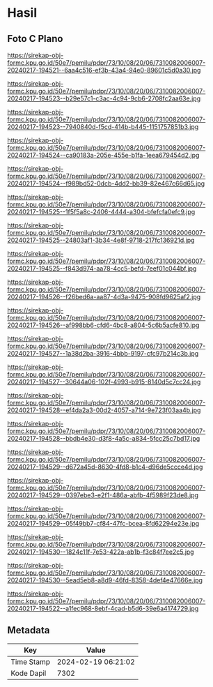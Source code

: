 # Hasil

## Foto C Plano

https://sirekap-obj-formc.kpu.go.id/50e7/pemilu/pdpr/73/10/08/20/06/7310082006007-20240217-194521--6aa4c516-ef3b-43a4-94e0-89601c5d0a30.jpg

https://sirekap-obj-formc.kpu.go.id/50e7/pemilu/pdpr/73/10/08/20/06/7310082006007-20240217-194523--b29e57c1-c3ac-4c94-9cb6-2708fc2aa63e.jpg

https://sirekap-obj-formc.kpu.go.id/50e7/pemilu/pdpr/73/10/08/20/06/7310082006007-20240217-194523--7940840d-f5cd-414b-b445-1151757851b3.jpg

https://sirekap-obj-formc.kpu.go.id/50e7/pemilu/pdpr/73/10/08/20/06/7310082006007-20240217-194524--ca90183a-205e-455e-b1fa-1eea679454d2.jpg

https://sirekap-obj-formc.kpu.go.id/50e7/pemilu/pdpr/73/10/08/20/06/7310082006007-20240217-194524--f989bd52-0dcb-4dd2-bb39-82e467c66d65.jpg

https://sirekap-obj-formc.kpu.go.id/50e7/pemilu/pdpr/73/10/08/20/06/7310082006007-20240217-194525--1f5f5a8c-2406-4444-a304-bfefcfa0efc9.jpg

https://sirekap-obj-formc.kpu.go.id/50e7/pemilu/pdpr/73/10/08/20/06/7310082006007-20240217-194525--24803af1-3b34-4e8f-9718-217fc136921d.jpg

https://sirekap-obj-formc.kpu.go.id/50e7/pemilu/pdpr/73/10/08/20/06/7310082006007-20240217-194525--f843d974-aa78-4cc5-befd-7eef01c044bf.jpg

https://sirekap-obj-formc.kpu.go.id/50e7/pemilu/pdpr/73/10/08/20/06/7310082006007-20240217-194526--f26bed6a-aa87-4d3a-9475-908fd9625af2.jpg

https://sirekap-obj-formc.kpu.go.id/50e7/pemilu/pdpr/73/10/08/20/06/7310082006007-20240217-194526--af998bb6-cfd6-4bc8-a804-5c6b5acfe810.jpg

https://sirekap-obj-formc.kpu.go.id/50e7/pemilu/pdpr/73/10/08/20/06/7310082006007-20240217-194527--1a38d2ba-3916-4bbb-9197-cfc97b214c3b.jpg

https://sirekap-obj-formc.kpu.go.id/50e7/pemilu/pdpr/73/10/08/20/06/7310082006007-20240217-194527--30644a06-102f-4993-b915-8140d5c7cc24.jpg

https://sirekap-obj-formc.kpu.go.id/50e7/pemilu/pdpr/73/10/08/20/06/7310082006007-20240217-194528--ef4da2a3-00d2-4057-a714-9e723f03aa4b.jpg

https://sirekap-obj-formc.kpu.go.id/50e7/pemilu/pdpr/73/10/08/20/06/7310082006007-20240217-194528--bbdb4e30-d3f8-4a5c-a834-5fcc25c7bd17.jpg

https://sirekap-obj-formc.kpu.go.id/50e7/pemilu/pdpr/73/10/08/20/06/7310082006007-20240217-194529--d672a45d-8630-4fd8-b1c4-d96de5ccce4d.jpg

https://sirekap-obj-formc.kpu.go.id/50e7/pemilu/pdpr/73/10/08/20/06/7310082006007-20240217-194529--0397ebe3-e2f1-486a-abfb-4f5989f23de8.jpg

https://sirekap-obj-formc.kpu.go.id/50e7/pemilu/pdpr/73/10/08/20/06/7310082006007-20240217-194529--05f49bb7-cf84-47fc-bcea-8fd62294e23e.jpg

https://sirekap-obj-formc.kpu.go.id/50e7/pemilu/pdpr/73/10/08/20/06/7310082006007-20240217-194530--1824c11f-7e53-422a-ab1b-f3c84f7ee2c5.jpg

https://sirekap-obj-formc.kpu.go.id/50e7/pemilu/pdpr/73/10/08/20/06/7310082006007-20240217-194530--5ead5eb8-a8d9-46fd-8358-4def4e47666e.jpg

https://sirekap-obj-formc.kpu.go.id/50e7/pemilu/pdpr/73/10/08/20/06/7310082006007-20240217-194522--a1fec968-8ebf-4cad-b5d6-39e6a4174729.jpg


## Metadata

| Key        | Value               |
| ---------- | ------------------- |
| Time Stamp | 2024-02-19 06:21:02 |
| Kode Dapil | 7302                |




